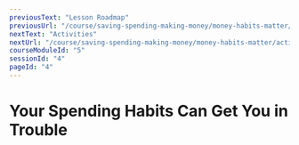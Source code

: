```yaml
---
previousText: "Lesson Roadmap"
previousUrl: "/course/saving-spending-making-money/money-habits-matter/roadmap"
nextText: "Activities"
nextUrl: "/course/saving-spending-making-money/money-habits-matter/activities"
courseModuleId: "5"
sessionId: "4"
pageId: "4"
---
```



# Your Spending Habits Can Get You in Trouble
<sparkle-animation-player src="./animation/m2l2.js" composition="85BEB3849B29B243BB5FDF107B98B81A"></sparkle-animation-player>

